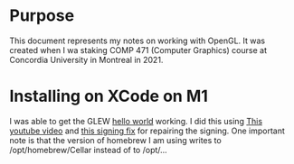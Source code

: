 # Purpose 
This document represents my notes on working with OpenGL.  It was created when I wa staking COMP 471 (Computer Graphics) course at Concordia University in Montreal in 2021.  

# Installing on XCode on M1 
I was able to get the GLEW [hello world](https://www.glfw.org/documentation.html) working.  I did this using [This youtube video](https://www.youtube.com/watch?v=MHlbNbWlrIM) and [this signing fix](https://stackoverflow.com/questions/61925299/trying-to-setup-xcode-with-opengl) for repairing the signing.  One important note is that the version of homebrew I am using writes to /opt/homebrew/Cellar instead of to /opt/... 


